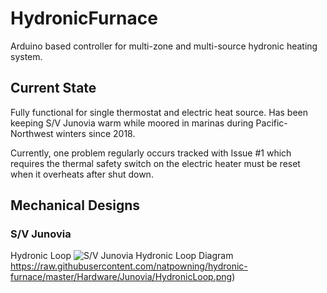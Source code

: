 # HydronicFurnace
Arduino based controller for multi-zone and multi-source hydronic heating system.

## Current State
Fully functional for single thermostat and electric heat source.  Has been 
keeping S/V Junovia warm while moored in marinas during Pacific-Northwest winters
since 2018.

Currently, one problem regularly occurs tracked with Issue #1 which requires the 
thermal safety switch on the electric heater must be reset when it overheats after
shut down.

## Mechanical Designs
### S/V Junovia

Hydronic Loop
![S/V Junovia Hydronic Loop Diagram]()https://raw.githubusercontent.com/natpowning/hydronic-furnace/master/Hardware/Junovia/HydronicLoop.png)

